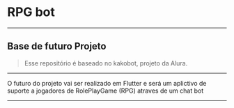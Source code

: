 # RPG bot
___
## Base de futuro Projeto

> Esse repositório é baseado no kakobot, projeto da Alura.
___

 O futuro do projeto vai ser realizado em Flutter e será um aplictivo de suporte a jogadores de RolePlayGame (RPG) atraves de um chat bot
___
